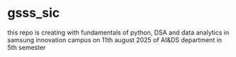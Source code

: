 # gsss_sic
this repo is creating with fundamentals of python, DSA and data analytics in samsung innovation campus on 11th august 2025 of AI&amp;DS department in 5th semester
